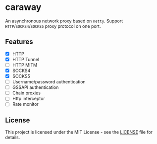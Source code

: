 # caraway

An asynchronous network proxy based on `netty`. Support `HTTP`/`SOCKS4`/`SOCKS5` proxy protocol on one port.

## Features

- [x] HTTP
- [x] HTTP Tunnel
- [ ] HTTP MITM
- [x] SOCKS4
- [x] SOCKS5
- [ ] Username/password authentication
- [ ] GSSAPI authentication
- [ ] Chain proxies
- [ ] Http interceptor
- [ ] Rate monitor

## License

This project is licensed under the MIT License - see the [LICENSE](/LICENSE) file for details.
